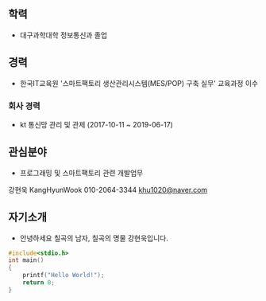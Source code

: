 ## 학력
  - 대구과학대학 정보통신과 졸업

## 경력
  - 한국IT교육원 '스마트팩토리 생산관리시스템(MES/POP) 구축 실무' 교육과정 이수
### 회사 경력
  - kt 통신망 관리 및 관제 (2017-10-11 ~ 2019-06-17)
## 관심분야
  - 프로그래밍 및 스마트팩토리 관련 개발업무

강현욱 KangHyunWook 
010-2064-3344 
khu1020@naver.com   




## 자기소개
  - 안녕하세요 칠곡의 남자, 칠곡의 명물 강현욱입니다. 
```C++
#include<stdio.h>
int main()
{
	printf("Hello World!");
	return 0;
}
```
